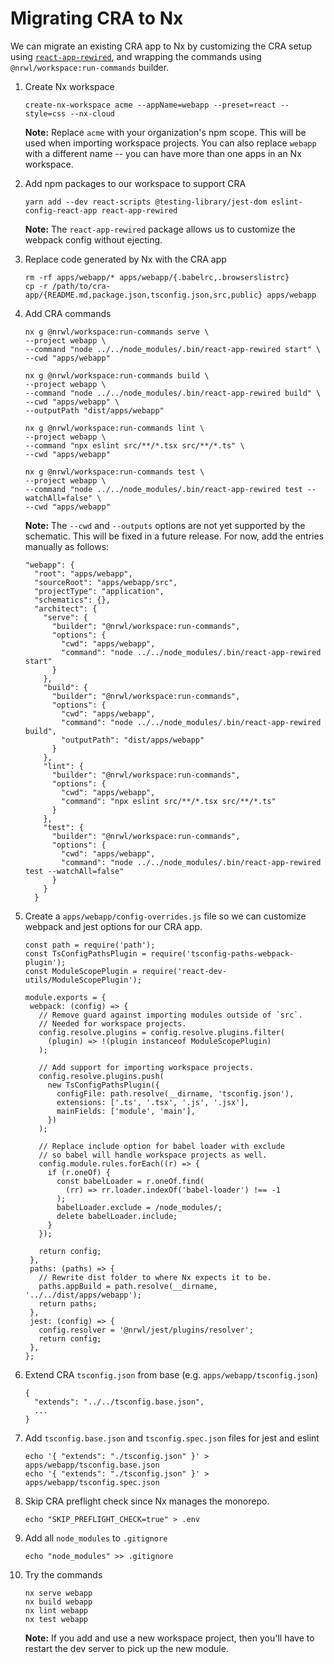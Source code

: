 # Migrating CRA to Nx

We can migrate an existing CRA app to Nx by customizing the CRA setup using [`react-app-rewired`](https://www.npmjs.com/package/react-app-rewired), and wrapping the commands using `@nrwl/workspace:run-commands` builder.

1. Create Nx workspace

   ```
   create-nx-workspace acme --appName=webapp --preset=react --style=css --nx-cloud
   ```

   **Note:** Replace `acme` with your organization's npm scope. This will be used when importing workspace projects. You can also replace `webapp` with a different name -- you can have more than one apps in an Nx workspace.

2. Add npm packages to our workspace to support CRA

   ```
   yarn add --dev react-scripts @testing-library/jest-dom eslint-config-react-app react-app-rewired
   ```

   **Note:** The `react-app-rewired` package allows us to customize the webpack config without ejecting.

3. Replace code generated by Nx with the CRA app

   ```
   rm -rf apps/webapp/* apps/webapp/{.babelrc,.browserslistrc}
   cp -r /path/to/cra-app/{README.md,package.json,tsconfig.json,src,public} apps/webapp
   ```

4. Add CRA commands

   ```
   nx g @nrwl/workspace:run-commands serve \
   --project webapp \
   --command "node ../../node_modules/.bin/react-app-rewired start" \
   --cwd "apps/webapp"

   nx g @nrwl/workspace:run-commands build \
   --project webapp \
   --command "node ../../node_modules/.bin/react-app-rewired build" \
   --cwd "apps/webapp" \
   --outputPath "dist/apps/webapp"

   nx g @nrwl/workspace:run-commands lint \
   --project webapp \
   --command "npx eslint src/**/*.tsx src/**/*.ts" \
   --cwd "apps/webapp"

   nx g @nrwl/workspace:run-commands test \
   --project webapp \
   --command "node ../../node_modules/.bin/react-app-rewired test --watchAll=false" \
   --cwd "apps/webapp"
   ```

   **Note:** The `--cwd` and `--outputs` options are not yet supported by the schematic. This will be fixed in a future release. For now, add the entries manually as follows:

   ```
   "webapp": {
     "root": "apps/webapp",
     "sourceRoot": "apps/webapp/src",
     "projectType": "application",
     "schematics": {},
     "architect": {
       "serve": {
         "builder": "@nrwl/workspace:run-commands",
         "options": {
           "cwd": "apps/webapp",
           "command": "node ../../node_modules/.bin/react-app-rewired start"
         }
       },
       "build": {
         "builder": "@nrwl/workspace:run-commands",
         "options": {
           "cwd": "apps/webapp",
           "command": "node ../../node_modules/.bin/react-app-rewired build",
           "outputPath": "dist/apps/webapp"
         }
       },
       "lint": {
         "builder": "@nrwl/workspace:run-commands",
         "options": {
           "cwd": "apps/webapp",
           "command": "npx eslint src/**/*.tsx src/**/*.ts"
         }
       },
       "test": {
         "builder": "@nrwl/workspace:run-commands",
         "options": {
           "cwd": "apps/webapp",
           "command": "node ../../node_modules/.bin/react-app-rewired test --watchAll=false"
         }
       }
     }
   ```

5. Create a `apps/webapp/config-overrides.js` file so we can customize webpack and jest options for our CRA app.

   ```
   const path = require('path');
   const TsConfigPathsPlugin = require('tsconfig-paths-webpack-plugin');
   const ModuleScopePlugin = require('react-dev-utils/ModuleScopePlugin');

   module.exports = {
    webpack: (config) => {
      // Remove guard against importing modules outside of `src`.
      // Needed for workspace projects.
      config.resolve.plugins = config.resolve.plugins.filter(
        (plugin) => !(plugin instanceof ModuleScopePlugin)
      );

      // Add support for importing workspace projects.
      config.resolve.plugins.push(
        new TsConfigPathsPlugin({
          configFile: path.resolve(__dirname, 'tsconfig.json'),
          extensions: ['.ts', '.tsx', '.js', '.jsx'],
          mainFields: ['module', 'main'],
        })
      );

      // Replace include option for babel loader with exclude
      // so babel will handle workspace projects as well.
      config.module.rules.forEach((r) => {
        if (r.oneOf) {
          const babelLoader = r.oneOf.find(
            (rr) => rr.loader.indexOf('babel-loader') !== -1
          );
          babelLoader.exclude = /node_modules/;
          delete babelLoader.include;
        }
      });

      return config;
    },
    paths: (paths) => {
      // Rewrite dist folder to where Nx expects it to be.
      paths.appBuild = path.resolve(__dirname, '../../dist/apps/webapp');
      return paths;
    },
    jest: (config) => {
      config.resolver = '@nrwl/jest/plugins/resolver';
      return config;
    },
   };

   ```

6. Extend CRA `tsconfig.json` from base (e.g. `apps/webapp/tsconfig.json`)

   ```
   {
     "extends": "../../tsconfig.base.json",
     ...
   }
   ```

7. Add `tsconfig.base.json` and `tsconfig.spec.json` files for jest and eslint

   ```
   echo '{ "extends": "./tsconfig.json" }' > apps/webapp/tsconfig.base.json
   echo '{ "extends": "./tsconfig.json" }' > apps/webapp/tsconfig.spec.json
   ```

8. Skip CRA preflight check since Nx manages the monorepo.

   ```
   echo "SKIP_PREFLIGHT_CHECK=true" > .env
   ```

9. Add all `node_modules` to `.gitignore`

   ```
   echo "node_modules" >> .gitignore
   ```

10. Try the commands

    ```
    nx serve webapp
    nx build webapp
    nx lint webapp
    nx test webapp
    ```

    **Note:** If you add and use a new workspace project, then you'll have to restart the dev server to pick up the new module.
